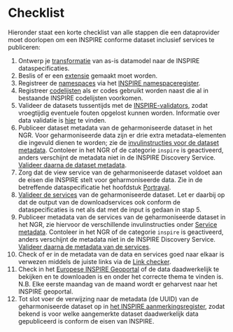 # Checklist

Hieronder staat een korte checklist van alle stappen die een dataprovider moet doorlopen om een INSPIRE conforme dataset inclusief services te publiceren:

1. Ontwerp je [transformatie](#fasen) van as-is datamodel naar de INSPIRE dataspecificaties.
2. Beslis of er een [extensie](#extensies) gemaakt moet worden.
3. Registreer de [namespaces](#namespace) via het [INSPIRE namespaceregister](#inspire-namespaceregister).
4. Registreer [codelijsten](#codelijsten) als er codes gebruikt worden naast die al in bestaande INSPIRE codelijsten voorkomen.
5. Valideer de datasets tussentijds met de [INSPIRE-validators](#te-gebruiken-validators), zodat vroegtijdig eventuele fouten opgelost kunnen worden. Informatie over data validatie is [hier](#conformance-classes-datavalidatie) te vinden.
6. Publiceer dataset metadata van de geharmoniseerde dataset in het NGR. Voor geharmoniseerde data zijn er drie extra metadata-elementen die ingevuld dienen te worden; zie de [invulinstructies voor de dataset metadata](#invulinstructie-dataset-metadata). Contoleer in het NGR of de categorie `inspire` is geactiveerd, anders verschijnt de metadata niet in de INSPIRE Discovery Service. [Valideer daarna de dataset metadata](#metadata-validatie). 
7. Zorg dat de view service van de geharmoniseerde dataset voldoet aan de eisen die INSPIRE stelt voor geharmoniseerde data. Zie in de betreffende dataspecificatie het hoofdstuk [Portrayal](#portrayal). 
8. [Valideer de services](#service-validatie) van de geharmoniseerde dataset. Let er daarbij op dat de output van de downloadservices ook conform de dataspecificaties is net als dat met de input is gedaan in stap 5.
9. Publiceer metadata van de services van de geharmoniseerde dataset in het NGR, zie hiervoor de verschillende invulinstructies onder [Service metadata](#service-metadata). Contoleer in het NGR of de categorie `inspire` is geactiveerd, anders verschijnt de metadata niet in de INSPIRE Discovery Service. [Valideer daarna de metadata van de services](#valideren-metadata-services). 
10. Check of er in de metadata van de data en services goed naar elkaar is verwezen middels de juiste links via de [Link checker](#link-checker).
13. Check in het [Europese INSPIRE Geoportal](#europese-inspire-geoportal) of de data daadwerkelijk te bekijken en te downloaden is en onder het correcte thema te vinden is. N.B. Elke eerste maandag van de maand wordt er geharvest naar het INSPIRE geoportal.
11. Tot slot voer de verwijzing naar de metadata (de UUID) van de geharmoniseerde dataset op in [het INSPIRE aanmerkingsregister](#aanmerkingsregister), zodat bekend is voor welke aangemerkte dataset daadwerkelijk data gepubliceerd is conform de eisen van INSPIRE.
